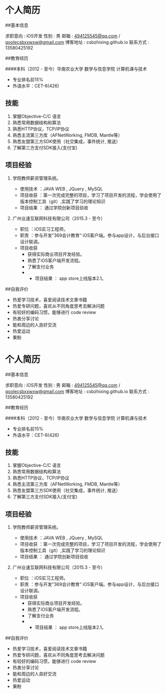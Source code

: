 # 个人简历

##基本信息

求职意向 : iOS开发
性别 : 男
邮箱 : 494125545@qq.com / goolecsbxxwxw@gmail.com
博客地址 : csbzhixing.github.io
联系方式 : 13580425192

##教育经历

####本科（2012 - 至今）华南农业大学 数学与信息学院 计算机课与技术
+ 专业排名前15%
+ 外语水平：CET-6(426)


## 技能 
1. 掌握Objective-C/C 语言
2. 熟悉常用数据结构和算法
3. 熟悉HTTP协议，TCP/IP协议
4. 熟悉主流第三方库（AFNetWorking, FMDB, Mantle等）
5. 熟悉友盟第三方SDK使用（社交集成，事件统计, 推送）
6. 了解第三方支付SDK接入(支付宝)


## 项目经验

1. 学院教师薪资管理系统。
	+ 使用技术 ：JAVA WEB , JQuery , MySQL
	+ 项目收获 ：第一次完成完整的项目，学习了项目开发的流程，学会使用了版本控制工具（git）,实践了学习的理论知识
	+ 项目结果 ： 通过学院创新项目验收


2. 广州业速互联网科技有限公司（2015.3 - 至今）
	+ 职位 ：iOS实习工程师。
	+ 职责 ：参与开发”369会计教育“ iOS客户端。参与app设计，与后台接口设计联调。
	+ 项目收获
		* 获得实际商业项目开发经验。
		* 熟悉了iOS客户端开发流程。
		* 了解支付业务
		* 	+ 项目结果 ： app store上线版本2.1。


##自我评价

* 热爱学习技术，喜爱阅读技术文章书籍
* 热爱专研问题，喜欢从不同角度思考去解决问题
* 有较好的编码习惯，能够进行 code review
* 热衷分享讨论
* 能和周边的人良好交流
* 热爱运动
* 果粉


# 个人简历

##基本信息

求职意向 : iOS开发
性别 : 男
邮箱 : 494125545@qq.com / goolecsbxxwxw@gmail.com
博客地址 : csbzhixing.github.io
联系方式 : 13580425192

##教育经历

####本科（2012 - 至今）华南农业大学 数学与信息学院 计算机课与技术
+ 专业排名前15%
+ 外语水平：CET-6(426)


## 技能 
1. 掌握Objective-C/C 语言
2. 熟悉常用数据结构和算法
3. 熟悉HTTP协议，TCP/IP协议
4. 熟悉主流第三方库（AFNetWorking, FMDB, Mantle等）
5. 熟悉友盟第三方SDK使用（社交集成，事件统计, 推送）
6. 了解第三方支付SDK接入(支付宝)


## 项目经验

1. 学院教师薪资管理系统。
	+ 使用技术 ：JAVA WEB , JQuery , MySQL
	+ 项目收获 ：第一次完成完整的项目，学习了项目开发的流程，学会使用了版本控制工具（git）,实践了学习的理论知识
	+ 项目结果 ： 通过学院创新项目验收


2. 广州业速互联网科技有限公司（2015.3 - 至今）
	+ 职位 ：iOS实习工程师。
	+ 职责 ：参与开发”369会计教育“ iOS客户端。参与app设计，与后台接口设计联调。
	+ 项目收获
		* 获得实际商业项目开发经验。
		* 熟悉了iOS客户端开发流程。
		* 了解支付业务
		* 	+ 项目结果 ： app store上线版本2.1。


##自我评价

* 热爱学习技术，喜爱阅读技术文章书籍
* 热爱专研问题，喜欢从不同角度思考去解决问题
* 有较好的编码习惯，能够进行 code review
* 热衷分享讨论
* 能和周边的人良好交流
* 热爱运动
* 果粉


